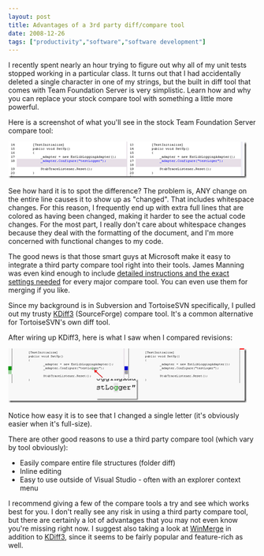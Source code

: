 ```yaml
---
layout: post
title: Advantages of a 3rd party diff/compare tool
date: 2008-12-26
tags: ["productivity","software","software development"]
---
```


I recently spent nearly an hour trying to figure out why all of my unit tests stopped working in a particular class. It turns out that I had accidentally deleted a single character in one of my strings, but the built in diff tool that comes with Team Foundation Server is very simplistic. Learn how and why you can replace your stock compare tool with something a little more powerful.

Here is a screenshot of what you'll see in the stock Team Foundation Server compare tool:

![Default TFS Compare Tool](image4.png) 

See how hard it is to spot the difference? The problem is, ANY change on the entire line causes it to show up as "changed". That includes whitespace changes. For this reason, I frequently end up with extra full lines that are colored as having been changed, making it harder to see the actual code changes. For the most part, I really don't care about whitespace changes because they deal with the formatting of the document, and I'm more concerned with functional changes to my code.

The good news is that those smart guys at Microsoft make it easy to integrate a third party compare tool right into their tools. James Manning was even kind enough to include [detailed instructions and the exact settings needed](http://blogs.msdn.com/jmanning/articles/535573.aspx) for every major compare tool. You can even use them for merging if you like.

Since my background is in Subversion and TortoiseSVN specifically, I pulled out my trusty [KDiff3](http://kdiff3.sourceforge.net/) (SourceForge) compare tool. It's a common alternative for TortoiseSVN's own diff tool.

After wiring up KDiff3, here is what I saw when I compared revisions:

![KDiff3 Character Difference](image5.png) 

Notice how easy it is to see that I changed a single letter (it's obviously easier when it's full-size).

There are other good reasons to use a third party compare tool (which vary by tool obviously):

*   Easily compare entire file structures (folder diff)
*   Inline editing
*   Easy to use outside of Visual Studio - often with an explorer context menu 

I recommend giving a few of the compare tools a try and see which works best for you. I don't really see any risk in using a third party compare tool, but there are certainly a lot of advantages that you may not even know you're missing right now. I suggest also taking a look at [WinMerge](http://winmerge.org/) in addition to [KDiff3](http://kdiff3.sourceforge.net/), since it seems to be fairly popular and feature-rich as well.